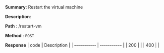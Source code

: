 **Summary**: Restart the virtual machine

**Description**:

**Path** : /restart-vm

**Method** : `POST`

**Response**
| code      | Description |
| ----------- | ----------- |
|  200   |       |
|  400   |       |

